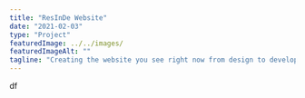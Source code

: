 ```yaml
---
title: "ResInDe Website"
date: "2021-02-03"
type: "Project"
featuredImage: ../../images/
featuredImageAlt: ""
tagline: "Creating the website you see right now from design to development."
---
```


df